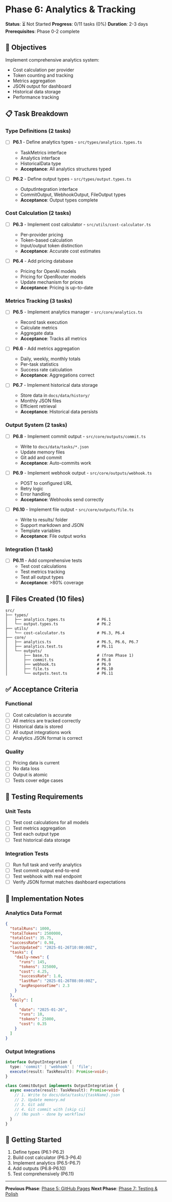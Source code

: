 # Phase 6: Analytics & Tracking

**Status**: ⏳ Not Started
**Progress**: 0/11 tasks (0%)
**Duration**: 2-3 days
**Prerequisites**: Phase 0-2 complete

## 🎯 Objectives

Implement comprehensive analytics system:
- Cost calculation per provider
- Token counting and tracking
- Metrics aggregation
- JSON output for dashboard
- Historical data storage
- Performance tracking

## 📋 Task Breakdown

### Type Definitions (2 tasks)

- [ ] **P6.1** - Define analytics types - `src/types/analytics.types.ts`
  - TaskMetrics interface
  - Analytics interface
  - HistoricalData type
  - **Acceptance**: All analytics structures typed

- [ ] **P6.2** - Define output types - `src/types/output.types.ts`
  - OutputIntegration interface
  - CommitOutput, WebhookOutput, FileOutput types
  - **Acceptance**: Output types complete

### Cost Calculation (2 tasks)

- [ ] **P6.3** - Implement cost calculator - `src/utils/cost-calculator.ts`
  - Per-provider pricing
  - Token-based calculation
  - Input/output token distinction
  - **Acceptance**: Accurate cost estimates

- [ ] **P6.4** - Add pricing database
  - Pricing for OpenAI models
  - Pricing for OpenRouter models
  - Update mechanism for prices
  - **Acceptance**: Pricing is up-to-date

### Metrics Tracking (3 tasks)

- [ ] **P6.5** - Implement analytics manager - `src/core/analytics.ts`
  - Record task execution
  - Calculate metrics
  - Aggregate data
  - **Acceptance**: Tracks all metrics

- [ ] **P6.6** - Add metrics aggregation
  - Daily, weekly, monthly totals
  - Per-task statistics
  - Success rate calculation
  - **Acceptance**: Aggregations correct

- [ ] **P6.7** - Implement historical data storage
  - Store data in `docs/data/history/`
  - Monthly JSON files
  - Efficient retrieval
  - **Acceptance**: Historical data persists

### Output System (2 tasks)

- [ ] **P6.8** - Implement commit output - `src/core/outputs/commit.ts`
  - Write to `docs/data/tasks/*.json`
  - Update memory files
  - Git add and commit
  - **Acceptance**: Auto-commits work

- [ ] **P6.9** - Implement webhook output - `src/core/outputs/webhook.ts`
  - POST to configured URL
  - Retry logic
  - Error handling
  - **Acceptance**: Webhooks send correctly

- [ ] **P6.10** - Implement file output - `src/core/outputs/file.ts`
  - Write to results/ folder
  - Support markdown and JSON
  - Template variables
  - **Acceptance**: File output works

### Integration (1 task)

- [ ] **P6.11** - Add comprehensive tests
  - Test cost calculations
  - Test metrics tracking
  - Test all output types
  - **Acceptance**: >80% coverage

## 📁 Files Created (10 files)

```
src/
├── types/
│   ├── analytics.types.ts              # P6.1
│   └── output.types.ts                 # P6.2
├── utils/
│   └── cost-calculator.ts              # P6.3, P6.4
├── core/
│   ├── analytics.ts                    # P6.5, P6.6, P6.7
│   ├── analytics.test.ts               # P6.11
│   └── outputs/
│       ├── base.ts                     # (from Phase 1)
│       ├── commit.ts                   # P6.8
│       ├── webhook.ts                  # P6.9
│       ├── file.ts                     # P6.10
│       └── outputs.test.ts             # P6.11
```

## ✅ Acceptance Criteria

### Functional
- [ ] Cost calculation is accurate
- [ ] All metrics are tracked correctly
- [ ] Historical data is stored
- [ ] All output integrations work
- [ ] Analytics JSON format is correct

### Quality
- [ ] Pricing data is current
- [ ] No data loss
- [ ] Output is atomic
- [ ] Tests cover edge cases

## 🧪 Testing Requirements

### Unit Tests
- [ ] Test cost calculations for all models
- [ ] Test metrics aggregation
- [ ] Test each output type
- [ ] Test historical data storage

### Integration Tests
- [ ] Run full task and verify analytics
- [ ] Test commit output end-to-end
- [ ] Test webhook with real endpoint
- [ ] Verify JSON format matches dashboard expectations

## 📝 Implementation Notes

### Analytics Data Format
```json
{
  "totalRuns": 1000,
  "totalTokens": 2500000,
  "totalCost": 35.75,
  "successRate": 0.98,
  "lastUpdated": "2025-01-26T10:00:00Z",
  "tasks": {
    "daily-news": {
      "runs": 145,
      "tokens": 325000,
      "cost": 4.25,
      "successRate": 1.0,
      "lastRun": "2025-01-26T08:00:00Z",
      "avgResponseTime": 2.3
    }
  },
  "daily": [
    {
      "date": "2025-01-26",
      "runs": 10,
      "tokens": 25000,
      "cost": 0.35
    }
  ]
}
```

### Output Integrations
```typescript
interface OutputIntegration {
  type: 'commit' | 'webhook' | 'file';
  execute(result: TaskResult): Promise<void>;
}

class CommitOutput implements OutputIntegration {
  async execute(result: TaskResult): Promise<void> {
    // 1. Write to docs/data/tasks/{taskName}.json
    // 2. Update memory.md
    // 3. Git add
    // 4. Git commit with [skip ci]
    // (No push - done by workflow)
  }
}
```

## 🚀 Getting Started

1. Define types (P6.1-P6.2)
2. Build cost calculator (P6.3-P6.4)
3. Implement analytics (P6.5-P6.7)
4. Add outputs (P6.8-P6.10)
5. Test comprehensively (P6.11)

---

**Previous Phase**: [Phase 5: GitHub Pages](phase-5-pages.md)
**Next Phase**: [Phase 7: Testing & Polish](phase-7-testing.md)
